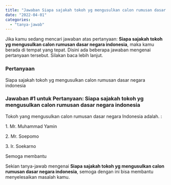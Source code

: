 ```yaml
---
title: "Jawaban Siapa sajakah tokoh yg mengusulkan calon rumusan dasar negara indonesia"
date: "2022-04-01"
categories: 
  - "tanya-jawab"
---
```


Jika kamu sedang mencari jawaban atas pertanyaan: **Siapa sajakah tokoh yg mengusulkan calon rumusan dasar negara indonesia**, maka kamu berada di tempat yang tepat. Disini ada beberapa jawaban mengenai pertanyaan tersebut. Silakan baca lebih lanjut.

### Pertanyaan

Siapa sajakah tokoh yg mengusulkan calon rumusan dasar negara indonesia

### Jawaban #1 untuk Pertanyaan: Siapa sajakah tokoh yg mengusulkan calon rumusan dasar negara indonesia

Tokoh yang mengusulkan calon rumusan dasar negara Indonesia adalah. :  
  
1\. Mr. Muhammad Yamin  
  
2\. Mr. Soepomo  
  
3\. Ir. Soekarno  
  
Semoga membantu

Sekian tanya-jawab mengenai **Siapa sajakah tokoh yg mengusulkan calon rumusan dasar negara indonesia**, semoga dengan ini bisa membantu menyelesaikan masalah kamu.
